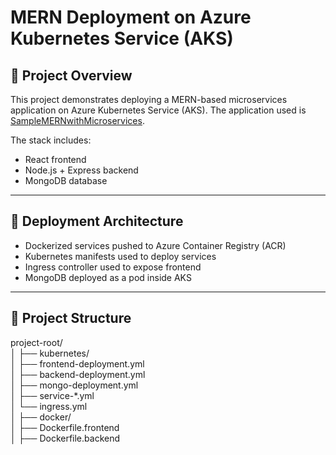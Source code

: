# MERN Deployment on Azure Kubernetes Service (AKS)

## 📌 Project Overview

This project demonstrates deploying a MERN-based microservices application on Azure Kubernetes Service (AKS). The application used is [SampleMERNwithMicroservices](https://github.com/UnpredictablePrashant/SampleMERNwithMicroservices).

The stack includes:
- React frontend
- Node.js + Express backend
- MongoDB database

---

## 🚀 Deployment Architecture

- Dockerized services pushed to Azure Container Registry (ACR)
- Kubernetes manifests used to deploy services
- Ingress controller used to expose frontend
- MongoDB deployed as a pod inside AKS

---

## 📂 Project Structure  

project-root/  
│
├── kubernetes/  
│   ├── frontend-deployment.yml  
│   ├── backend-deployment.yml  
│   ├── mongo-deployment.yml  
│   ├── service-*.yml  
│   └── ingress.yml  
│
├── docker/  
│   ├── Dockerfile.frontend  
│   ├── Dockerfile.backend  





